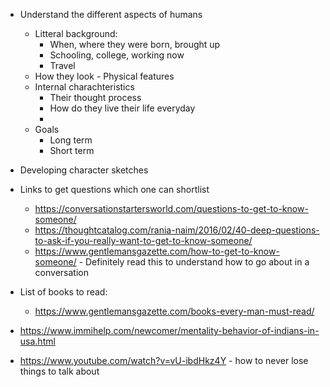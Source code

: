 

- Understand the different aspects of humans
	- Litteral background:
		- When, where they were born, brought up
		- Schooling, college, working now
		- Travel
	- How they look - Physical features
	- Internal charachteristics 
		- Their thought process
		- How do they live their life everyday
		- 
	- Goals
		- Long term
		- Short term
- Developing character sketches

- Links to get questions which one can shortlist
	- https://conversationstartersworld.com/questions-to-get-to-know-someone/
	- https://thoughtcatalog.com/rania-naim/2016/02/40-deep-questions-to-ask-if-you-really-want-to-get-to-know-someone/
	- https://www.gentlemansgazette.com/how-to-get-to-know-someone/ - Definitely read this to understand how to go about in a conversation
- List of books to read:
	- https://www.gentlemansgazette.com/books-every-man-must-read/

- https://www.immihelp.com/newcomer/mentality-behavior-of-indians-in-usa.html

- https://www.youtube.com/watch?v=vU-ibdHkz4Y - how to never lose things to talk about